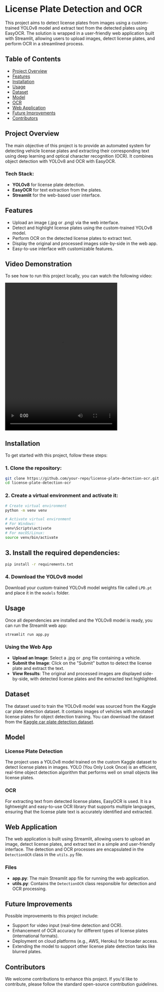 # License Plate Detection and OCR

This project aims to detect license plates from images using a custom-trained YOLOv8 model and extract text from the detected plates using EasyOCR. The solution is wrapped in a user-friendly web application built with Streamlit, allowing users to upload images, detect license plates, and perform OCR in a streamlined process.

## Table of Contents

- [Project Overview](#project-overview)
- [Features](#features)
- [Installation](#installation)
- [Usage](#usage)
- [Dataset](#dataset)
- [Model](#model)
- [OCR](#ocr)
- [Web Application](#web-application)
- [Future Improvements](#future-improvements)
- [Contributors](#contributors)

## Project Overview

The main objective of this project is to provide an automated system for detecting vehicle license plates and extracting their corresponding text using deep learning and optical character recognition (OCR). It combines object detection with YOLOv8 and OCR with EasyOCR.

### Tech Stack:
- **YOLOv8** for license plate detection.
- **EasyOCR** for text extraction from the plates.
- **Streamlit** for the web-based user interface.

## Features

- Upload an image (.jpg or .png) via the web interface.
- Detect and highlight license plates using the custom-trained YOLOv8 model.
- Perform OCR on the detected license plates to extract text.
- Display the original and processed images side-by-side in the web app.
- Easy-to-use interface with customizable features.


## Video Demonstration

To see how to run this project locally, you can watch the following video:

<video width="365" height="480" controls>
  <source src="media/video.mp4" type="video/mp4">
  Your browser does not support the video tag.
</video>





## Installation

To get started with this project, follow these steps:

### 1. Clone the repository:

```bash
git clone https://github.com/your-repo/license-plate-detection-ocr.git
cd license-plate-detection-ocr

```

### 2. Create a virtual environment and activate it:

```bash
# Create virtual environment
python -m venv venv

# Activate virtual environment
# For Windows:
venv\Scripts\activate
# For macOS/Linux:
source venv/bin/activate

```

## 3. Install the required dependencies:

```bash
pip install -r requirements.txt
```

### 4. Download the YOLOv8 model

Download your custom-trained YOLOv8 model weights file called `LPD.pt` and place it in the `models` folder.


## Usage
Once all dependencies are installed and the YOLOv8 model is ready, you can run the Streamlit web app:

```bash
streamlit run app.py
```

### Using the Web App

- **Upload an Image**: Select a .jpg or .png file containing a vehicle.
- **Submit the Image**: Click on the "Submit" button to detect the license plate and extract the text.
- **View Results**: The original and processed images are displayed side-by-side, with detected license plates and the extracted text highlighted.


## Dataset

The dataset used to train the YOLOv8 model was sourced from the Kaggle car plate detection dataset. It contains images of vehicles with annotated license plates for object detection training. You can download the dataset from the [Kaggle car plate detection dataset](https://www.kaggle.com/datasets/andrewmvd/car-plate-detection).

## Model

### License Plate Detection

The project uses a YOLOv8 model trained on the custom Kaggle dataset to detect license plates in images. YOLO (You Only Look Once) is an efficient, real-time object detection algorithm that performs well on small objects like license plates.

### OCR

For extracting text from detected license plates, EasyOCR is used. It is a lightweight and easy-to-use OCR library that supports multiple languages, ensuring that the license plate text is accurately identified and extracted.

## Web Application

The web application is built using Streamlit, allowing users to upload an image, detect license plates, and extract text in a simple and user-friendly interface. The detection and OCR processes are encapsulated in the `DetectionOCR` class in the `utils.py` file.

### Files

- **app.py**: The main Streamlit app file for running the web application.
- **utils.py**: Contains the `DetectionOCR` class responsible for detection and OCR processing.

## Future Improvements

Possible improvements to this project include:

- Support for video input (real-time detection and OCR).
- Enhancement of OCR accuracy for different types of license plates (international formats).
- Deployment on cloud platforms (e.g., AWS, Heroku) for broader access.
- Extending the model to support other license plate detection tasks like blurred plates.

## Contributors

We welcome contributions to enhance this project. If you'd like to contribute, please follow the standard open-source contribution guidelines.


